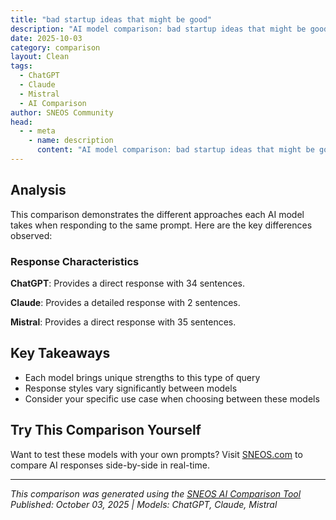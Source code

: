 ```yaml
---
title: "bad startup ideas that might be good"
description: "AI model comparison: bad startup ideas that might be good..."
date: 2025-10-03
category: comparison
layout: Clean
tags:
  - ChatGPT
  - Claude
  - Mistral
  - AI Comparison
author: SNEOS Community
head:
  - - meta
    - name: description
      content: "AI model comparison: bad startup ideas that might be good..."
---
```


<ChatComparison
  title="bad startup ideas that might be good"
  prompt="bad startup ideas that might be good"
  :responses='{
    "ChatGPT": "Sure! Here are some \u201Cbad\u201D startup ideas that sound silly or impractical at first, but with the right twist or execution, might actually find a niche or become successful:\n\n1. **Pet Rock 2.0**  \n   - Selling modern \u201Cpet rocks\u201D with smart features: embedded NFC chips linking to a personalized care app or allowing owners to trade and interact with other pet rock owners.  \n   - Why it might work: Nostalgia marketing \u002B tech can turn a quirky product into a viral sensation.\n\n2. **Invisible Clothing Line**  \n   - Selling \u201Cinvisible\u201D clothes made from ultra-light, see-through fabrics marketed as the ultimate minimalist wear or party gag.  \n   - Why it might work: Could tap into novelty, fashion statements, or be used in special events and performances.\n\n3. **Subscription Box for Broken Gadgets**  \n   - A monthly box delivering broken or outdated electronics with instructions to creatively upcycle or repair them.  \n   - Why it might work: Appeals to DIYers, eco-conscious consumers, and hobbyists interested in tech restoration and sustainability.\n\n4. **Air Guitar Lessons Online**  \n   - Teaching people how to properly \u201Cplay\u201D air guitar with rhythm, stage presence, and moves.  \n   - Why it might work: A funny concept that can be monetized through gamification or as part of entertainment/wellness.\n\n5. **Leftover Food Dating App**  \n   - An app that matches people wanting to share or swap their leftover homemade food to reduce waste and build community connections.  \n   - Why it might work: Combines food sharing with social networking, and promotes sustainability.\n\n6. **Single Sock Replacement Service**  \n   - Service selling only one sock at a time to replace lost socks rather than full pairs.  \n   - Why it might work: Addresses a common annoyance; could become popular with quirky branding and eco-friendly fabrics.\n\n7. **Rent-a-Plant for Social Media**  \n   - Rent aesthetically pleasing plants or flowers for your social media photoshoots or events.  \n   - Why it might work: Plants are trendy and people want beautiful backdrops without permanent commitment.\n\n8. **Professional Line Standers for Virtual Queues**  \n   - People hired to \u201Cvirtually\u201D stand in line for online product releases, limited NFT drops, or game launches by managing your session and alerting you when it\u2019s your turn.  \n   - Why it might work: Capitalizes on the frenzy around limited online releases and saves buyer\u2019s time.\n\n9. **Mood Color-changing Wallpaper**  \n   - Wallpaper that changes color based on the room\u2019s ambient sound or the occupant\u2019s mood via wearable sensors.  \n   - Why it might work: Combines smart home tech with d\u00E9cor, creating personalized living experiences.\n\n10. **Emoji-only Messaging Platform**  \n    - A social app where messages can only be sent via emojis, encouraging creative communication.  \n    - Why it might work: Novel way to engage Gen Z and younger audiences; could evolve into a unique social network or game.\n\nThese ideas may seem \u201Cbad\u201D on the surface but with creativity, market fit, and execution, they could turn into something profitable or culturally significant! Would you like help brainstorming how to make any of these work?",
    "Claude": "Here are some \u0022bad\u0022 startup ideas that could actually be brilliant:\n\n## Seemingly Trivial Problems\n- **Pet rock subscription service** - Actually taps into loneliness, mindfulness, and the psychology of caring for something\n- **Professional line-stander** - Solves time-poverty for busy people (already exists in some cities)\n- **Dust bunny removal specialists** - Could evolve into premium cleaning for people with allergies/health issues\n\n## \u0022Too Niche\u0022 Markets\n- **Left-handed can openers marketplace** - Accessibility products for underserved populations often have devoted customers\n- **Socks for people with mismatched feet** - Medical/prosthetic market is underserved and willing to pay premium\n- **Dating app for people who hate dating apps** - Contrarian positioning sometimes wins\n\n## Counterintuitive Business Models\n- **Paying people to watch ads** - Brave browser basically does this with crypto rewards\n- **Subscription service for returning things** - Takes friction out of returns, brands might pay for better customer experience\n- **Instagram for ugly photos** - BeReal kind of did this authenticity angle\n\n## \u0022Solved\u0022 Problems\n- **Another food delivery app** - But for meal prep ingredients with 15-minute delivery windows\n- **Email, but different** - Superhuman charged $30/month for \u0022just email\u0022 and worked\n- **New social media platform** - If it solves a specific problem (professional networking, local communities, etc.)\n\nThe pattern: \u0022Bad\u0022 ideas often just need the right timing, execution, or slight pivot to find their market.",
    "Mistral": "There are many startup ideas that might seem bad at first glance but could potentially be successful with the right execution, market timing, or a unique twist. Here are a few:\n\n1. **A Social Network for Pets**:\n   - *Why it might seem bad*: There are already numerous social networks, and pets can\u0027t use computers or smartphones.\n   - *Why it might be good*: Pet owners often form strong communities, and a platform that allows them to share photos, tips, and connect with other pet lovers could be a hit.\n\n2. **Rent-a-Chicken**:\n   - *Why it might seem bad*: Who would want to rent a chicken?\n   - *Why it might be good*: Urban farming and sustainability are growing trends. A service that allows city dwellers to temporarily keep chickens for fresh eggs and a unique experience could be surprisingly popular.\n\n3. **A Dating App for Left-Handed People**:\n   - *Why it might seem bad*: It\u0027s too niche and excludes a large portion of the population.\n   - *Why it might be good*: Niche dating apps can be successful because they create a sense of community and cater to specific needs and preferences.\n\n4. **A Subscription Service for Socks**:\n   - *Why it might seem bad*: Socks are cheap and readily available.\n   - *Why it might be good*: Convenience is key. A service that delivers high-quality, fun, or unique socks regularly could appeal to busy people or those who love novelty items.\n\n5. **An App that Sends You Pictures of Bread**:\n   - *Why it might seem bad*: It sounds trivial and useless.\n   - *Why it might be good*: In a world full of stress and negativity, a simple app that sends you delightful pictures of bread (or cats, or landscapes) could be a surprising hit as a lighthearted escape.\n\n6. **A Marketplace for Unwanted Gift Cards**:\n   - *Why it might seem bad*: Gift cards are often seen as impersonal gifts.\n   - *Why it might be good*: Billions of dollars in gift cards go unused each year. A marketplace that allows people to buy and sell unwanted gift cards could be a valuable service.\n\n7. **A Platform for Renting Out Your Backyard**:\n   - *Why it might seem bad*: Who would want to rent someone\u0027s backyard?\n   - *Why it might be good*: With the rise of tiny homes, camping, and outdoor events, a platform that allows homeowners to rent out their backyards for various purposes could be a unique and profitable idea.\n\n8. **An Uber for Lawn Mowing**:\n   - *Why it might seem bad*: Lawn mowing services already exist.\n   - *Why it might be good*: An on-demand lawn mowing service that connects users with local providers quickly and easily could be a hit, especially in suburban areas.\n\n9. **A Service that Delivers Breakfast to Your Bed**:\n   - *Why it might seem bad*: It sounds indulgent and impractical.\n   - *Why it might be good*: For busy professionals, new parents, or those who just want a treat, a service that delivers a hot, fresh breakfast straight to your bed could be a luxurious and convenient offering.\n\n10. **A Platform for Swapping Clothes**:\n    - *Why it might seem bad*: People might be hesitant to wear used clothes from strangers.\n    - *Why it might be good*: With the rise of sustainability and fast fashion criticism, a platform that allows users to swap clothes could be a hit, especially among eco-conscious consumers.\n\nEach of these ideas has its own set of challenges, but with creative problem-solving and a deep understanding of the target market, they could potentially be successful."
  }'
  published-date="20:19"
/>

## Analysis

This comparison demonstrates the different approaches each AI model takes when responding to the same prompt. Here are the key differences observed:

### Response Characteristics

**ChatGPT**: Provides a direct response with 34 sentences. 

**Claude**: Provides a detailed response with 2 sentences. 

**Mistral**: Provides a direct response with 35 sentences. 

## Key Takeaways

- Each model brings unique strengths to this type of query
- Response styles vary significantly between models
- Consider your specific use case when choosing between these models

## Try This Comparison Yourself

Want to test these models with your own prompts? Visit [SNEOS.com](https://sneos.com) to compare AI responses side-by-side in real-time.

---

*This comparison was generated using the [SNEOS AI Comparison Tool](https://sneos.com)*
*Published: October 03, 2025 | Models: ChatGPT, Claude, Mistral*
